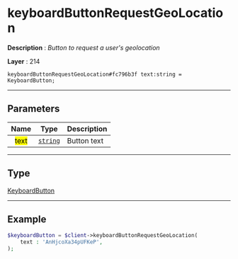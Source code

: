 # keyboardButtonRequestGeoLocation

**Description** : *Button to request a user&#039;s geolocation*

**Layer** : 214

```tl
keyboardButtonRequestGeoLocation#fc796b3f text:string = KeyboardButton;
```

---

## Parameters

| Name | Type | Description |
| :---: | :---: | :--- |
| <mark>text</mark> | [`string`](type/string) | Button text |

---

## Type

[KeyboardButton](type/KeyboardButton)

---

## Example

```php
$keyboardButton = $client->keyboardButtonRequestGeoLocation(
	text : 'AnHjcoXa34pUFKeP',
);
```